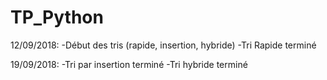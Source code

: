 # TP_Python

12/09/2018:
	-Début des tris (rapide, insertion, hybride)
	-Tri Rapide terminé

19/09/2018:
	-Tri par insertion terminé
	-Tri hybride terminé
